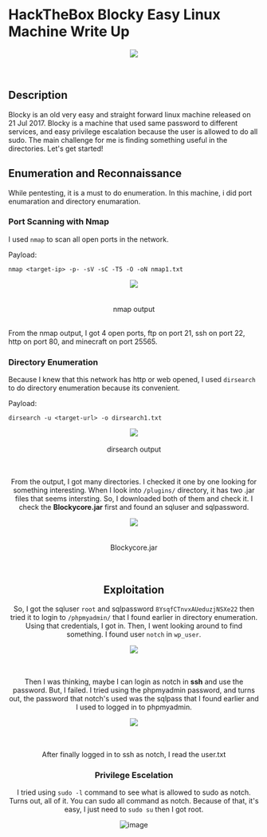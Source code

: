 # HackTheBox Blocky Easy Linux Machine Write Up

<div align="center">
  <img src=https://github.com/user-attachments/assets/fc5e44d6-c3c4-4a7a-943d-d825e83f7e6f>
</div>
<br/><br/>

## Description
Blocky is an old very easy and straight forward linux machine released on 21 Jul 2017. Blocky is a machine that used same password to different services, and easy privilege escalation because the user is allowed to do all sudo. The main challenge for me is finding something useful in the directories.
Let's get started!

## Enumeration and Reconnaissance
While pentesting, it is a must to do enumeration. In this machine, i did port enumaration and directory enumaration.

### Port Scanning with Nmap
I used `nmap` to scan all open ports in the network.

Payload:

    nmap <target-ip> -p- -sV -sC -T5 -O -oN nmap1.txt

<div align="center">
  <img src=https://github.com/user-attachments/assets/ef87bb57-13ca-440f-83d0-42a6f17993bb>
</div>
<br/><br/>
<div align="center">nmap output</div
<br/><br/>

From the nmap output, I got 4 open ports, ftp on port 21, ssh on port 22, http on port 80, and minecraft on port 25565.

### Directory Enumeration
Because I knew that this network has http or web opened, I used `dirsearch` to do directory enumeration because its convenient. 

Payload:

    dirsearch -u <target-url> -o dirsearch1.txt

<div align="center">
  <img src=https://github.com/user-attachments/assets/d7f422fd-99cd-4637-8c5a-129acb7cec1d
</div>
<br/><br/>
<div align="center">dirsearch output</div>
<br/><br/>

From the output, I got many directories. I checked it one by one looking for something interesting. When I look into `/plugins/` directory, it has two .jar files that seems intersting. So, I downloaded both of them and check it. I check the **Blockycore.jar** first and found an sqluser and sqlpassword.

<div align="center">
  <img src=https://github.com/user-attachments/assets/34476ef0-4fe3-4fe0-9d25-344d95cca4ea>
</div>
<br/><br/>
<div align="center">Blockycore.jar</div>
<br/><br/>

## Exploitation
So, I got the sqluser `root` and sqlpassword `8YsqfCTnvxAUeduzjNSXe22` then tried it to login to `/phpmyadmin/` that I found earlier in directory enumeration. Using that credentials, I got in.
Then, I went looking around to find something. I found user `notch` in `wp_user`. 

<div align="center">
  <img src=https://github.com/user-attachments/assets/0acfde3b-afe6-43cf-acfa-166513087d8b>
</div>
<br/><br/>

Then I was thinking, maybe I can login as notch in **ssh** and use the password. But, I failed. I tried using the phpmyadmin password, and turns out, the password that notch's used was the sqlpass that I found earlier and I used to logged in to phpmyadmin. 

<div align="center">
  <img src=https://github.com/user-attachments/assets/67ac4bef-f8d9-4649-9c8c-445c1b84babd>
</div>
<br/><br/>

After finally logged in to ssh as notch, I read the user.txt

### Privilege Escelation
I tried using `sudo -l` command to see what is allowed to sudo as notch. Turns out, all of it. You can sudo all command as notch. Because of that, it's easy, I just need to `sudo su` then I got root.

![image](https://github.com/user-attachments/assets/72f2673b-736e-45a7-a1da-238f46bfc131)
